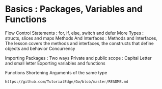 # Basics : Packages, Variables and Functions

Flow Control Statements : for, if, else, switch and defer
More Types : structs, slices and maps
Methods And Interfaces : Methods and Interfaces, The lesson covers the methods and interfaces, the constructs that define objects and behavior
Concurrency

Importing Packages : Two ways
Private and public scope : Capital Letter and small letter
Exporting variables and functions

Functions
Shortening Arguments of the same type

    https://github.com/TutorialEdge/Go/blob/master/README.md
